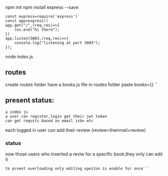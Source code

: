 npm init
npm install express --save
```
const express=require('express')
const app=express()
app.get("/",(req,res)=>{
    res.end("hi there");
})
app.listen(3003,(req,res)=>{
    console.log("listening at port 3003");
});
```
node index.js
## routes
create routes folder
have a books.js file in routes folder
paste books={}
``
## present status:
```
a index js
a user can register,login get their jwt token
can get requsts based on email isbn etc
```
each logged in user can add their review (review=theirmail+review)
### status
now those users who inserted a reviw for a specific book,they only can edit it 
```
to prvent overloading only editing opeiton is enable for once```
